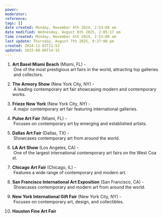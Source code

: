 ```yaml
---
power: 
moderator: 
reference: 
tags: []
date created: Monday, November 4th 2024, 2:53:08 am
date modified: Wednesday, August 6th 2025, 2:05:17 am
time created: Monday, November 4th 2024, 2:53:08 am
last update: Thursday, August 7th 2025, 9:27:06 pm
created: 2024-11-03T21:53
updated: 2025-08-06T14:15
---
```

1. **Art Basel Miami Beach** (Miami, FL) - One of the most prestigious art fairs in the world, attracting top galleries and collectors.
    
2. **The Armory Show** (New York City, NY) - A leading contemporary art fair showcasing modern and contemporary works.
    
3. **Frieze New York** (New York City, NY) - A major contemporary art fair featuring international galleries.
    
4. **Pulse Art Fair** (Miami, FL) - Focuses on contemporary art by emerging and established artists.
    
5. **Dallas Art Fair** (Dallas, TX) - Showcases contemporary art from around the world.
    
6. **LA Art Show** (Los Angeles, CA) - One of the largest international contemporary art fairs on the West Coast.
    
7. **Chicago Art Fair** (Chicago, IL) - Features a wide range of contemporary and modern art.
    
8. **San Francisco International Art Exposition** (San Francisco, CA) - Showcases contemporary and modern art from around the world.
    
9. **New York International Gift Fair** (New York City, NY) - Focuses on contemporary art, design, and collectibles.
    
10. **Houston Fine Art Fair**